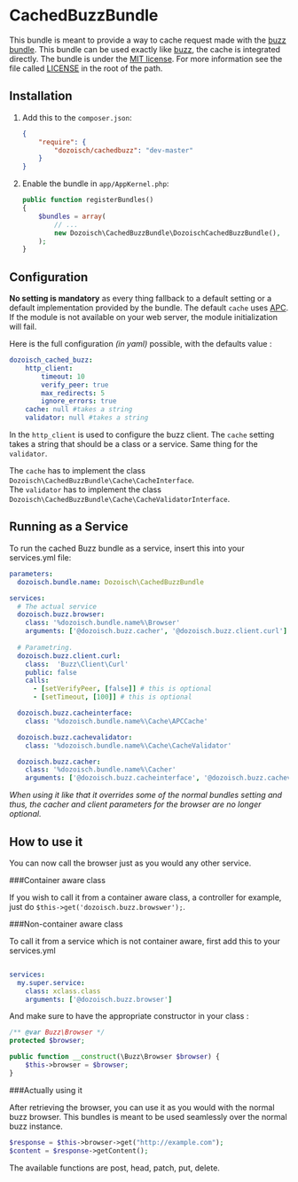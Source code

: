 CachedBuzzBundle
================

This bundle is meant to provide a way to cache request made with the [buzz bundle][buzzlnk]. This bundle can be used exactly like [buzz][buzzlnk], the cache is integrated directly. The bundle is under the [MIT license][mitlnk]. For more information see the file called [LICENSE][liclnk] in the root of the path.

Installation
------------

1.  Add this to the `composer.json`:

    ```json
    {
        "require": {
            "dozoisch/cachedbuzz": "dev-master"
        }
    }
    ```

2.  Enable the bundle in `app/AppKernel.php`:

    ```php
    public function registerBundles()
    {
        $bundles = array(
            // ...
            new Dozoisch\CachedBuzzBundle\DozoischCachedBuzzBundle(),
        );
    }
    ```

Configuration
------------

**No setting is mandatory** as every thing fallback to a default setting or a default implementation provided by the bundle. The default `cache` uses [APC][apclnk]. If the module is not available on your web server, the module initialization will fail.


Here is the full configuration *(in yaml)* possible, with the defaults value :

```yaml
dozoisch_cached_buzz:
    http_client:
        timeout: 10
        verify_peer: true
        max_redirects: 5
        ignore_errors: true
    cache: null #takes a string
    validator: null #takes a string
```

In the `http_client` is used to configure the buzz client. The `cache` setting takes a string that should be a class or a service. Same thing for the `validator`.

The `cache` has to implement the class `Dozoisch\CachedBuzzBundle\Cache\CacheInterface`.  
The `validator` has to implement the class `Dozoisch\CachedBuzzBundle\Cache\CacheValidatorInterface`.

Running as a Service
--------------------

To run the cached Buzz bundle as a service, insert this into your services.yml file:

```yaml
parameters:
  dozoisch.bundle.name: Dozoisch\CachedBuzzBundle

services:
  # The actual service
  dozoisch.buzz.browser:
    class: '%dozoisch.bundle.name%\Browser'
    arguments: ['@dozoisch.buzz.cacher', '@dozoisch.buzz.client.curl']
    
  # Parametring.
  dozoisch.buzz.client.curl:
    class:  'Buzz\Client\Curl'
    public: false
    calls:
      - [setVerifyPeer, [false]] # this is optional
      - [setTimeout, [100]] # this is optional

  dozoisch.buzz.cacheinterface:
    class: '%dozoisch.bundle.name%\Cache\APCCache'

  dozoisch.buzz.cachevalidator:
    class: '%dozoisch.bundle.name%\Cache\CacheValidator'

  dozoisch.buzz.cacher:
    class: '%dozoisch.bundle.name%\Cacher'
    arguments: ['@dozoisch.buzz.cacheinterface', '@dozoisch.buzz.cachevalidator']

```

*When using it like that it overrides some of the normal bundles setting and thus, the cacher and client parameters for the browser are no longer optional.*

How to use it
--------------------

You can now call the browser just as you would any other service.

###Container aware class

If you wish to call it from a container aware class, a controller for example, just do `$this->get('dozoisch.buzz.browswer');`.

###Non-container aware class

To call it from a service which is not container aware, first add this to your services.yml

```yaml

services:
  my.super.service:
    class: xclass.class
    arguments: ['@dozoisch.buzz.browser']
```

And make sure to have the appropriate constructor in your class :

```php
/** @var Buzz\Browser */
protected $browser;

public function __construct(\Buzz\Browser $browser) {
    $this->browser = $browser;
}

```

###Actually using it

After retrieving the browser, you can use it as you would with the normal buzz browser. This bundles is meant to be used seamlessly over the normal buzz instance.

```php
$response = $this->browser->get("http://example.com");
$content = $response->getContent();
```
The available functions are post, head, patch, put, delete.

[buzzlnk]:https://github.com/kriswallsmith/Buzz
[apclnk]:http://www.php.net/manual/en/book.apc.php
[mitlnk]:http://en.wikipedia.org/wiki/MIT_License
[liclnk]:./LICENSE
